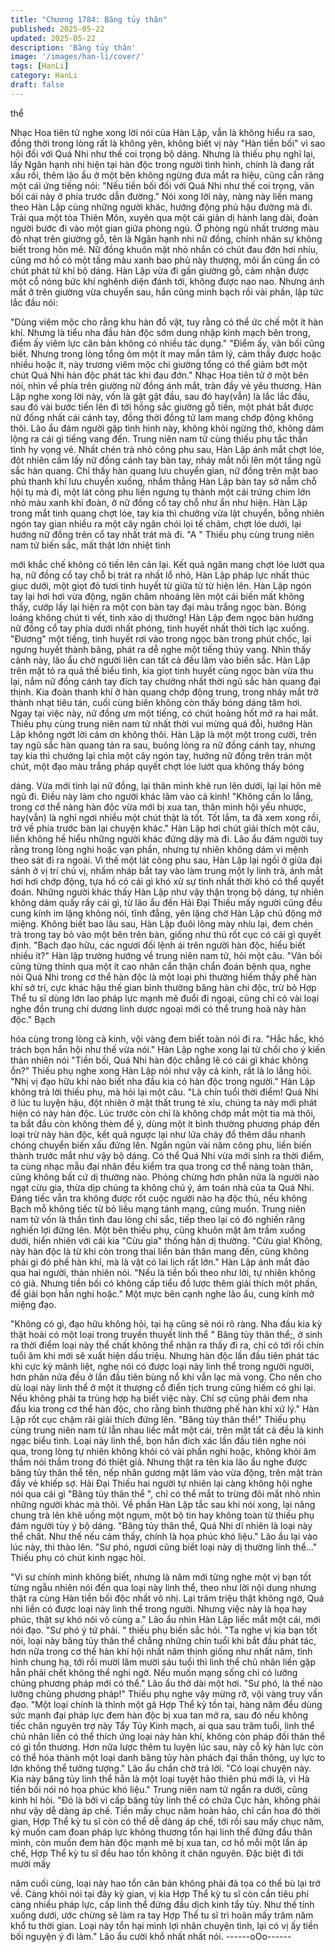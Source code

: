 ```yaml
---
title: "Chương 1784: Băng tủy thân"
published: 2025-05-22
updated: 2025-05-22
description: 'Băng tủy thân'
image: '/images/han-li/cover/'
tags: [HanLi]
category: HanLi
draft: false
---
```


thể

Nhạc Hoa tiên tử nghe xong lời nói của Hàn Lập, vẫn là không
hiểu ra sao, đồng thời trong lòng rất là không yên, không biết vị
này "Hàn tiền bối" vì sao hội đối với Quá Nhi như thế coi trọng bộ
dáng.
Nhưng là thiếu phụ nghĩ lại, lấy Ngân hạnh nhi hiện tại hàn độc
trong người tình hình, chính là đang rất xấu rồi, thêm lão ẩu ở một
bên không ngừng đưa mắt ra hiệu, cũng cắn răng một cái ứng
tiếng nói:
"Nếu tiền bối đối với Quá Nhi như thế coi trọng, vãn bối cái này ở
phía trước dẫn đường."
Nói xong lời này, nàng này liền mang theo Hàn Lập cùng những
người khác, hướng động phủ hậu đường mà đi.
Trải qua một tòa Thiên Môn, xuyên qua một cái giản dị hành lang
dài, đoàn người bước đi vào một gian giữa phòng ngủ.
Ở phòng ngủ nhất trương màu đỏ nhạt trên giường gỗ, tên là
Ngân hạnh nhi nữ đồng, chính nhân sự không biết trong hôn mê.
Nữ đồng khuôn mặt nhỏ nhắn có chút đau đớn hơi nhíu, cũng mơ
hồ có một tầng màu xanh bao phủ này thượng, môi ẩn cũng ẩn có
chút phát tử khí bộ dáng.
Hàn Lập vừa đi gần giường gỗ, cảm nhận được một cỗ nóng bức
khí nghênh diện đánh tới, không được nao nao.
Nhưng ánh mắt ở trên giường vừa chuyển sau, hắn cũng minh
bạch rồi vài phần, lập tức lắc đầu nói:

"Dùng viêm mộc cho rằng khu hàn đồ vật, tuy rằng có thể ức chế
một ít hàn khí. Nhưng là tiểu nha đầu hàn độc sớm dung nhập
kinh mạch bên trong, điểm ấy viêm lực căn bản không có nhiều
tác dụng."
"Điểm ấy, vãn bối cũng biết. Nhưng trong lòng tổng ôm một ít may
mắn tâm lý, cảm thấy được hoặc nhiều hoặc ít, này trương viêm
mộc chi giường tổng có thể giảm bớt một chút Quá Nhi hàn độc
phát tác khi đau đớn." Nhạc Hoa tiên tử ở một bên nói, nhìn về
phía trên giường nữ đồng ánh mắt, tràn đầy vẻ yêu thương.
Hàn Lập nghe xong lời này, vốn là gật gật đầu, sau đó hay(vẫn) là
lắc lắc đầu, sau đó vài bước tiến lên đi tới hồng sắc giường gỗ
tiền, một phát bắt được nữ đồng nhất cái cánh tay, đồng thời
đồng tử lam mang chớp động không thôi.
Lão ẩu đám người gặp tình hình này, không khỏi ngừng thở,
không dám lộng ra cái gì tiếng vang đến.
Trung niên nam tử cùng thiếu phụ tắc thần tình hy vọng vẻ.
Nhất chén trà nhỏ công phu sau, Hàn Lập ánh mắt chợt lóe, đột
nhiên cầm lấy nữ đồng cánh tay bàn tay, nháy mắt nổi lên một
tầng ngũ sắc hàn quang.
Chỉ thấy hàn quang lưu chuyển gian, nữ đồng trên mặt bao phủ
thanh khí lưu chuyển xuống, nhắm thẳng Hàn Lập bàn tay sở
nắm chỗ hội tụ mà đi, một lát công phu liền ngưng tụ thành một
cái trứng chim lớn nhỏ màu xanh khí đoàn, ở nữ đồng cổ tay chỗ
như ẩn như hiện.
Hàn Lập trong mắt tinh quang chợt lóe, tay kia thì chưởng vừa lật
chuyển, bỗng nhiên ngón tay gian nhiều ra một cây ngân chói lọi
tế châm, chợt lóe dưới, lại hướng nữ đồng trên cổ tay nhất trát
mà đi.
"A "
Thiếu phụ cùng trung niên nam tử biến sắc, mất thật lớn nhiệt tình

mới khắc chế không có tiến lên cản lại.
Kết quả ngân mang chợt lóe lướt qua hạ, nữ đồng cổ tay chỗ bị
trát ra nhất lổ nhỏ, Hàn Lập pháp lực nhất thúc giục dưới, một giọt
đỏ tươi tinh huyết từ giữa từ từ hiện lên.
Hàn Lập ngón tay lại hơi hơi vừa động, ngân châm nhoáng lên
một cái biến mất không thấy, cướp lấy lại hiện ra một con bàn tay
đại màu trắng ngọc bàn.
Bóng loáng không chút tì vết, tinh xảo dị thường!
Hàn Lập đem ngọc bàn hướng nữ đồng cổ tay phía dưới nhất
phóng, tinh huyết nhất thời tích lạc xuống.
"Đương" một tiếng, tinh huyết rơi vào trong ngọc bàn trong phút
chốc, lại ngưng huyết thành băng, phát ra dễ nghe một tiếng thúy
vang.
Nhìn thấy cảnh này, lão ẩu chờ người liên can tất cả đều lâm vào
biến sắc.
Hàn Lập trên mặt tỏ ra quả thế biểu tình, kia giọt tinh huyết cùng
ngọc bàn vừa thu lại, nắm nữ đồng cánh tay đích tay chưởng
nhất thời ngũ sắc hàn quang đại thịnh.
Kia đoàn thanh khí ở hàn quang chớp động trung, trong nháy mắt
trở thành nhạt tiêu tán, cuối cùng biến không còn thấy bóng dáng
tăm hơi.
Ngay tại việc này, nữ đồng ưm một tiếng, có chút hoảng hốt mở
ra hai mắt.
Thiếu phụ cùng trung niên nam tử nhất thời vui mừng quá đỗi,
hướng Hàn Lập không ngớt lời cảm ơn không thôi.
Hàn Lập là một một trong cười, trên tay ngũ sắc hàn quang tản ra
sau, buông lỏng ra nữ đồng cánh tay, nhưng tay kia thì chưởng lại
chìa một cây ngón tay, hướng nữ đồng trên trán một chút, một
đạo màu trắng pháp quyết chợt lóe lướt qua không thấy bóng

dáng.
Vừa mới tỉnh lại nữ đồng, lại thân mình khẽ run lên dưới, lại lại
hôn mê ngủ đi.
Điều này làm cho người khác lâm vào cả kinh!
"Không cần lo lắng, trong cơ thể nàng hàn độc vừa mới bị xua tan,
thân mình hội yếu nhược, hay(vẫn) là nghỉ ngơi nhiều một chút
thật là tốt. Tốt lắm, ta đã xem xong rồi, trở về phía trước bàn lại
chuyện khác." Hàn Lập hơi chút giải thích một câu, liền không hề
hiểu những người khác đứng dậy mà đi.
Lão ẩu đám người tuy rằng trong lòng nghi hoặc vạn phần, nhưng
tự nhiên không dám vi mệnh theo sát đi ra ngoài.
Vì thế một lát công phu sau, Hàn Lập lại ngồi ở giữa đại sảnh ở vị
trí chủ vị, nhấm nháp bắt tay vào làm trung một ly linh trà, ánh mắt
hơi hơi chớp động, tựa hồ có cái gì khó xử sự tình nhất thời khó
có thể quyết đoán.
Những người khác thấy Hàn Lập như vậy thận trọng bộ dáng, tự
nhiên không dám quấy rầy cái gì, từ lão ẩu đến Hải Đại Thiếu
mấy người cũng đều cung kính im lặng không nói, tĩnh đẳng, yên
lặng chờ Hàn Lập chủ động mở miệng.
Không biết bao lâu sau, Hàn Lập đuôi lông mày nhíu lại, đem
chén trà trong tay bỏ vào một bên trên bàn, giống như thủ rốt cục
có cái gì quyết định.
"Bạch đạo hữu, các ngươi đối lệnh ái trên người hàn độc, hiểu
biết nhiều ít?" Hàn lập trường hướng về trung niên nam tử, hỏi
một câu.
"Vãn bối cũng từng thỉnh qua một ít cao nhân cẩn thận chẩn đoán
bệnh qua, nghe nói Quá Nhi trong cơ thể hàn độc là một loại phi
thường hiếm thấy phế hàn khí sở trí, cực khác hậu thế gian bình
thường băng hàn chi độc, trừ bỏ Hợp Thể tu sĩ dùng lớn lao pháp
lực mạnh mẽ đuổi đi ngoại, cũng chỉ có vài loại nghe đồn trung chí
dương linh dược ngoại mới có thể trung hoà này hàn độc." Bạch

hóa cùng trong lòng cả kinh, vội vàng đem biết toàn nói đi ra.
"Hắc hắc, khó trách bọn hắn hội như thế vừa nói." Hàn Lập nghe
xong lại từ chối cho ý kiến thản nhiên nói
"Tiền bối, Quá Nhi hàn độc chẳng lẽ có cái gì khác không ổn?"
Thiếu phụ nghe xong Hàn Lập nói như vậy cả kinh, rất là lo lắng
hỏi.
"Nhị vị đạo hữu khi nào biết nha đầu kia có hàn độc trong người."
Hàn Lập không trả lời thiếu phụ, mà hỏi lại một câu.
"Là chín tuổi thời điểm! Quá Nhi ở lúc tu luyện hậu, đột nhiên ở
mật thất trung té xỉu, chúng ta này mới phát hiện có này hàn độc.
Lúc trước còn chỉ là không chớp mắt một tia mà thôi, ta bắt đầu
còn không thèm để ý, dùng một ít bình thường phương pháp đến
loại trừ này hàn độc, kết quả ngược lại như lửa cháy đổ thêm dầu
nhanh chóng chuyển biến xấu đứng lên. Ngắn ngủn vài năm công
phu, liền biến thành trước mắt như vậy bộ dáng. Có thể Quá Nhi
vừa mới sinh ra thời điểm, ta cùng nhạc mẫu đại nhân đều kiểm
tra qua trong cơ thể nàng toàn thân, cũng không bất cứ dị thường
nào. Phỏng chừng hơn phân nửa là người nào ngạt cừu gia, thừa
dịp chúng ta không chú ý, ám toán nhà của ta Quá Nhi. Đáng tiếc
vẫn tra không được rốt cuộc người nào hạ độc thủ, nếu không
Bạch mỗ không tiếc từ bỏ liều mạng tánh mạng, cũng muốn.
Trung niên nam tử vốn là thần tình đau lòng chi sắc, tiếp theo lại
có đó nghiến răng nghiến lợi đứng lên.
Một bên thiếu phụ, cũng khuôn mặt âm trầm xuống dưới, hiển
nhiên với cái kia "Cừu gia" thống hận dị thường.
"Cừu gia! Không, này hàn độc là từ khi còn trong thai liền bản
thân mang đến, cũng không phải gì đó phế hàn khí, mà là vật có
lai lịch rất lớn." Hàn Lập ánh mắt đảo qua hai người, thản nhiên
nói.
"Nếu là tiền bối theo như lời, tự nhiên không có giả. Nhưng tiền
bối có không cấp tiểu đồ lược thêm giải thích một phần, để giải
bọn hắn nghi hoặc." Một mực bên cạnh nghe lão ẩu, cung kính
mở miệng đạo.

"Không có gì, đạo hữu không hỏi, tại hạ cũng sẽ nói rõ ràng. Nha
đầu kia kỳ thật hoài có một loại trong truyền thuyết linh thể " Băng
tủy thân thể;, ở sinh ra thời điểm loại này thể chất không thể nhận
ra thấy đi ra, chỉ có tới rồi chín tuổi âm khi mới sẽ xuất hiện dấu
triệu. Nhưng hàn độc lần đầu tiên phát tác khi cực kỳ mãnh liệt,
nghe nói có được loại này linh thể trong người người, hơn phân
nửa đều ở lần đầu tiên bùng nổ khi vẫn lạc mà vong. Cho nên cho
dù loại này linh thể ở một ít thượng cổ điển tịch trung cũng hiếm
có ghi lại. Nếu không phải ta trùng hợp hạ biết việc này. Chỉ sợ
cũng phải đem nha đầu kia trong cơ thể hàn độc, cho rằng bình
thường phế hàn khí xử lý." Hàn Lập rốt cục chậm rãi giải thích
đứng lên.
"Băng tủy thân thể!"
Thiếu phụ cùng trung niên nam tử lẫn nhau liếc mắt một cái, trên
mặt tất cả đều là kinh ngạc biểu tình. Loại này linh thể, bọn hắn
đích xác lần đầu tiên nghe nói qua, trong lòng tự nhiên không khỏi
có vài phần nghi hoặc, không khỏi âm thầm nói thầm trong đó
thiệt giả.
Nhưng thật ra tên kia lão ẩu nghe được băng tủy thân thể tên,
nếp nhăn gương mặt lâm vào vừa động, trên mặt tràn đầy vẻ
khiếp sợ.
Hải Đại Thiếu hai người tự nhiên lại càng không hội nghe nói qua
cái gì "Băng tủy thân thể ", chỉ có thể mắt to trừng đôi mắt nhỏ
nhìn những người khác mà thôi.
Về phần Hàn Lập tắc sau khi nói xong, lại nâng chung trà lên khẽ
uống một ngụm, một bộ tin hay không toàn từ thiếu phụ đám
người tùy ý bộ dáng.
"Băng tủy thân thể, Quá Nhi dĩ nhiên là loại này thể chất. Như thế
nếu cảm thấy, chính là họa phúc khó liệu." Lão ẩu lại vào lúc này,
thì thào lên.
"Sư phó, ngươi cũng biết loại này dị thường linh thể..." Thiếu phụ
có chút kinh ngạc hỏi.

"Vi sư chính mình không biết, nhưng là năm mới từng nghe một vị
bạn tốt từng ngẫu nhiên nói đến qua loại này linh thể, theo như lời
nội dung nhưng thật ra cùng Hàn tiền bối độc nhất vô nhị. Lại trăm
triệu thật không ngờ, Quá nhi liền có được loại này linh thể trong
người. Nhưng việc này là họa hay phúc, thật sự khó nói vô cùng
a." Lão ẩu nhìn Hàn Lập liếc mắt một cái, mới nói đạo.
"Sư phó ý tứ phải. " thiếu phụ biến sắc hỏi.
"Ta nghe vị kia bạn tốt nói, loại này băng tủy thân thể chẳng
những chín tuổi khi bắt đầu phát tác, hơn nữa trong cơ thể hàn khí
hội nhất năm thịnh giống như nhất năm, tình hình chung hạ, tới rồi
mười lăm mười sáu tuổi thì linh thể chủ nhân liền gặp hẳn phải
chết không thể nghi ngờ. Nếu muốn mạng sống chỉ có lưỡng
chủng phương pháp mới có thể." Lão ẩu thở dài một hơi.
"Sư phó, là thế nào lưỡng chủng phương pháp!" Thiếu phụ nghe
vậy mừng rỡ, vội vàng truy vấn đạo.
"Một loại chính là thỉnh một gã Hợp Thể kỳ tồn tại, hàng năm đều
dùng sức mạnh đại pháp lực đem hàn độc bị xua tan mở ra, sau
đó nếu không tiếc chân nguyên trợ này Tẩy Tủy Kinh mạch, ai
qua sau trăm tuổi, linh thể chủ nhân liền có thể thích ứng loại này
hàn khí, không còn pháp đối thân thể có gì tổn thương. Hơn nữa
lược thêm tu luyện lúc sau, này cỗ kỳ hàn lực còn có thể hóa
thành một loại danh băng tủy hàn phách đại thần thông, uy lực to
lớn không thể tưởng tượng." Lão ẩu chần chờ trả lời.
"Có loại chuyện này. Kia này băng tủy linh thể hẳn là một loại
tuyệt hảo thiên phú mới là, vì Hà tiền bối nói nó họa phúc khó
liệu." Trung niên nam tử ngẩn ra dưới, cũng kinh hỉ hỏi.
"Đó là bởi vì cấp băng tủy linh thể có chứa Cực hàn, không phải
như vậy dễ dàng áp chế. Tiền mấy chục năm hoàn hảo, chỉ cần
hoa đó thời gian, Hợp Thể kỳ tu sĩ còn có thể dễ dàng áp chế, tới
rồi sau mấy chục năm, ký muốn cam đoan pháp lực không
thương tổn hại linh thể đứng đầu thân mình, còn muốn đem hàn
độc mạnh mẽ bị xua tan, cơ hồ mỗi một lần áp chế, Hợp Thể kỳ tu
sĩ đều hao tổn không ít chân nguyên. Đặc biệt đi tới mười mấy

năm cuối cùng, loại này hao tổn căn bản không phải đả tọa có thể
bù lại trở về. Càng khỏi nói tại đây kỳ gian, vị kia Hợp Thể kỳ tu sĩ
còn cần tiêu phí càng nhiều pháp lực, cấp linh thể đứng đầu dịch
kinh tẩy tủy. Như thế tính xuống dưới, ước chừng sẽ làm ra tay
Hợp Thể tu sĩ trì hoãn mấy trăm năm khổ tu thời gian. Loại này
tổn hại mình lợi nhân chuyện tình, lại có vị ấy tiền bối nguyện ý đi
làm." Lão ẩu cười khổ nhất nhất nói.
------oOo------
